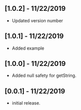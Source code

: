 ## [1.0.2] - 11/22/2019
* Updated version number

## [1.0.1] - 11/22/2019
* Added example

## [1.0.0] - 11/22/2019

* Added null safety for getString.

## [0.0.1] - 11/22/2019

* initial release.
